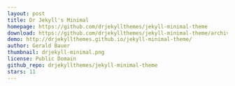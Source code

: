 ```yaml
---
layout: post
title: Dr Jekyll's Minimal
homepage: https://github.com/drjekyllthemes/jekyll-minimal-theme
download: https://github.com/drjekyllthemes/jekyll-minimal-theme/archive/gh-pages.zip
demo: http://drjekyllthemes.github.io/jekyll-minimal-theme/
author: Gerald Bauer
thumbnail: drjekyll-minimal.png
license: Public Domain
github_repo: drjekyllthemes/jekyll-minimal-theme
stars: 11
---
```

